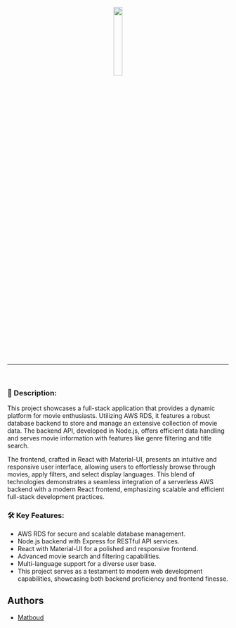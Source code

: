 <p align="center" width="100%">
    <img width="20%" src="https://github.com/matboud/FrameFlex/assets/24990394/a914c70c-19b0-4bb7-b623-6515d18f5bc2">
    <br></br>
    <hr>
    <br>
</p>



### 📙 Description:

This project showcases a full-stack application that provides a dynamic platform for movie enthusiasts. Utilizing AWS RDS, it features a robust database backend to store and manage an extensive collection of movie data. The backend API, developed in Node.js, offers efficient data handling and serves movie information with features like genre filtering and title search.

The frontend, crafted in React with Material-UI, presents an intuitive and responsive user interface, allowing users to effortlessly browse through movies, apply filters, and select display languages. This blend of technologies demonstrates a seamless integration of a serverless AWS backend with a modern React frontend, emphasizing scalable and efficient full-stack development practices.

### 🛠 Key Features:

- AWS RDS for secure and scalable database management.
- Node.js backend with Express for RESTful API services.
- React with Material-UI for a polished and responsive frontend.
- Advanced movie search and filtering capabilities.
- Multi-language support for a diverse user base.
- This project serves as a testament to modern web development capabilities, showcasing both backend proficiency and frontend finesse.

## Authors

- [Matboud](https://www.github.com/matboud)
